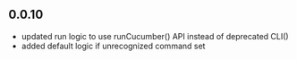 ## 0.0.10

- updated run logic to use runCucumber() API instead of deprecated CLI()
- added default logic if unrecognized command set

